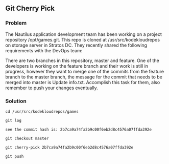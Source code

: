 ## Git Cherry Pick

### Problem

The Nautilus application development team has been working on a project repository /opt/games.git. This repo is cloned at /usr/src/kodekloudrepos on storage server in Stratos DC. They recently shared the following requirements with the DevOps team:

There are two branches in this repository, master and feature. One of the developers is working on the feature branch and their work is still in progress, however they want to merge one of the commits from the feature branch to the master branch, the message for the commit that needs to be merged into master is Update info.txt. Accomplish this task for them, also remember to push your changes eventually.

### Solution

```shell
cd /usr/src/kodekloudrepos/games

git log

see the commit hash is: 2b7ca9a74fa2b9c00f6eb2d8c4576a07ffda392e

git checkout master

git cherry-pick 2b7ca9a74fa2b9c00f6eb2d8c4576a07ffda392e

git push
```
